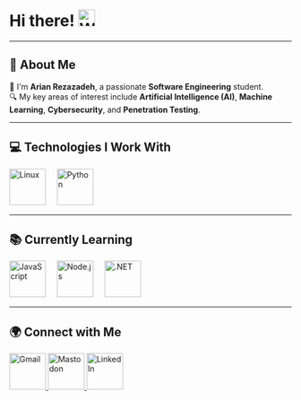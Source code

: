 <h1 align="left">
  Hi there! 
  <img src="https://raw.githubusercontent.com/Tarikul-Islam-Anik/Telegram-Animated-Emojis/main/People/Waving%20Hand.webp" 
       alt="Waving Hand" width="30" height="30" />
</h1>

---

## 🚀 About Me  
👋 I'm **Arian Rezazadeh**, a passionate **Software Engineering** student.  
🔍 My key areas of interest include **Artificial Intelligence (AI)**, **Machine Learning**, **Cybersecurity**, and **Penetration Testing**.

---

## 💻 Technologies I Work With  

<div align="left">
  <img src="https://skillicons.dev/icons?i=linux" height="65" alt="Linux" />
  <img width="12" />
  <img src="https://skillicons.dev/icons?i=python" height="65" alt="Python" />
</div>

---

## 📚 Currently Learning  

<div align="left">
  <img src="https://skillicons.dev/icons?i=javascript" height="65" alt="JavaScript" />
  <img width="12" />
  <img src="https://skillicons.dev/icons?i=nodejs" height="65" alt="Node.js" />
  <img width="12" />
  <img src="https://skillicons.dev/icons?i=dotnet" height="65" alt=".NET" />
</div>

---

## 🌍 Connect with Me  

<div align="left">
  <a href="mailto:arian.rmn5281@gmail.com" target="_blank">
    <img src="https://skillicons.dev/icons?i=gmail" height="65" alt="Gmail" />
  </a>
  <a href="https://techhub.social/@arianrezaz" target="_blank">
    <img src="https://skillicons.dev/icons?i=mastodon" height="65" alt="Mastodon" />
  </a>
  <a href="https://www.linkedin.com/in/arian-rezazadeh-5770701a1" target="_blank">
    <img src="https://skillicons.dev/icons?i=linkedin" height="65" alt="LinkedIn" />
  </a>
</div>

